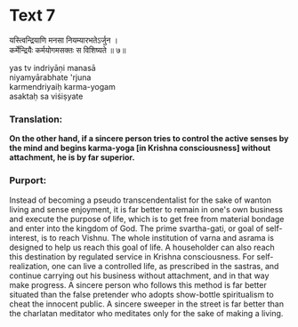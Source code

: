 # Text 7

यस्त्विन्द्रियाणि मनसा नियम्यारभतेऽर्जुन ।  
कर्मेन्द्रियैः कर्मयोगमसक्तः स विशिष्यते ॥ ७॥

yas tv indriyāṇi manasā  
niyamyārabhate 'rjuna  
karmendriyaiḥ karma-yogam  
asaktaḥ sa viśiṣyate



### Translation:

**On the other hand, if a sincere person tries to control the active senses by the mind and begins karma-yoga [in Krishna consciousness] without attachment, he is by far superior.**

### Purport:

Instead of becoming a pseudo transcendentalist for the sake of wanton living and sense enjoyment, it is far better to remain in one's own business and execute the purpose of life, which is to get free from material bondage and enter into the kingdom of God. The prime svartha-gati, or goal of self-interest, is to reach Vishnu. The whole institution of varna and asrama is designed to help us reach this goal of life. A householder can also reach this destination by regulated service in Krishna consciousness. For self-realization, one can live a controlled life, as prescribed in the sastras, and continue carrying out his business without attachment, and in that way make progress. A sincere person who follows this method is far better situated than the false pretender who adopts show-bottle spiritualism to cheat the innocent public. A sincere sweeper in the street is far better than the charlatan meditator who meditates only for the sake of making a living.